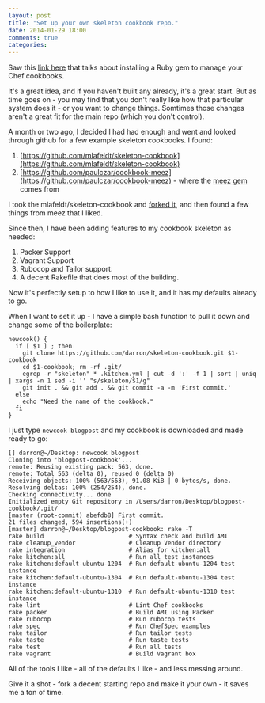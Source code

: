 ```yaml
---
layout: post
title: "Set up your own skeleton cookbook repo."
date: 2014-01-29 18:00
comments: true
categories: 
---
```


Saw this [link here](http://theagileadmin.com/2014/01/20/clean-up-your-cookbook-mess-with-meez/) that talks about installing a Ruby gem to manage your Chef cookbooks. 

It's a great idea, and if you haven't built any already, it's a great start. But as time goes on - you may find that you don't really like how that particular system does it - or you want to change things. Somtimes those changes aren't a great fit for the main repo (which you don't control).

A month or two ago, I decided I had had enough and went and looked through github for a few example skeleton cookbooks. I found:

1. [https://github.com/mlafeldt/skeleton-cookbook](https://github.com/mlafeldt/skeleton-cookbook)
2. [https://github.com/paulczar/cookbook-meez](https://github.com/paulczar/cookbook-meez) - where the [meez gem](https://github.com/paulczar/meez) comes from

I took the mlafeldt/skeleton-cookbook and [forked it](https://github.com/darron/skeleton-cookbook), and then found a few things from meez that I liked.

Since then, I have been adding features to my cookbook skeleton as needed:

1. Packer Support
2. Vagrant Support
3. Rubocop and Tailor support.
4. A decent Rakefile that does most of the building.

Now it's perfectly setup to how I like to use it, and it has my defaults already to go.

When I want to set it up - I have a simple bash function to pull it down and change some of the boilerplate:

```
newcook() {
  if [ $1 ] ; then
    git clone https://github.com/darron/skeleton-cookbook.git $1-cookbook
    cd $1-cookbook; rm -rf .git/
    egrep -r "skeleton" * .kitchen.yml | cut -d ':' -f 1 | sort | uniq | xargs -n 1 sed -i '' "s/skeleton/$1/g"
    git init . && git add . && git commit -a -m 'First commit.'
  else
    echo "Need the name of the cookbook."
  fi
}
```

I just type `newcook blogpost` and my cookbook is downloaded and made ready to go:

```
[] darron@~/Desktop: newcook blogpost
Cloning into 'blogpost-cookbook'...
remote: Reusing existing pack: 563, done.
remote: Total 563 (delta 0), reused 0 (delta 0)
Receiving objects: 100% (563/563), 91.08 KiB | 0 bytes/s, done.
Resolving deltas: 100% (254/254), done.
Checking connectivity... done
Initialized empty Git repository in /Users/darron/Desktop/blogpost-cookbook/.git/
[master (root-commit) abefdb8] First commit.
21 files changed, 594 insertions(+)
[master] darron@~/Desktop/blogpost-cookbook: rake -T
rake build                        # Syntax check and build AMI
rake cleanup_vendor               # Cleanup Vendor directory
rake integration                  # Alias for kitchen:all
rake kitchen:all                  # Run all test instances
rake kitchen:default-ubuntu-1204  # Run default-ubuntu-1204 test instance
rake kitchen:default-ubuntu-1304  # Run default-ubuntu-1304 test instance
rake kitchen:default-ubuntu-1310  # Run default-ubuntu-1310 test instance
rake lint                         # Lint Chef cookbooks
rake packer                       # Build AMI using Packer
rake rubocop                      # Run rubocop tests
rake spec                         # Run ChefSpec examples
rake tailor                       # Run tailor tests
rake taste                        # Run taste tests
rake test                         # Run all tests
rake vagrant                      # Build Vagrant box
```

All of the tools I like - all of the defaults I like - and less messing around.

Give it a shot - fork a decent starting repo and make it your own - it saves me a ton of time.